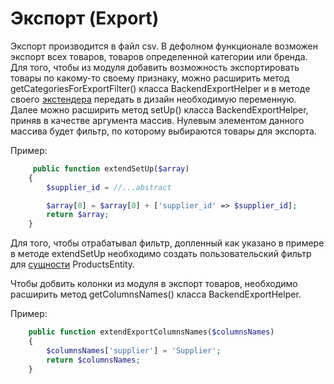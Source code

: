 # Экспорт (Export)

Экспорт производится в файл csv. 
В дефолном функционале возможен экспорт всех товаров, товаров определенной категории или бренда.
Для того, чтобы из модуля добавить возможность экспортировать товары по какому-то своему признаку, можно расширить метод getCategoriesForExportFilter() класса BackendExportHelper и в методе своего [экстендера](./modules/extenders.md) передать в дизайн необходимую переменную.
Далее можно расширить метод setUp() класса BackendExportHelper, приняв в качестве аргумента массив. Нулевым элементом данного массива будет фильтр, по которому выбираются товары для экспорта.

 Пример:

```php
     public function extendSetUp($array)
    {
        $supplier_id = //...abstract

        $array[0] = $array[0] + ['supplier_id' => $supplier_id];
        return $array;
    }
```


Для того, чтобы отрабатывал фильтр, допленный как указано в примере в методе extendSetUp необходимо создать пользовательский фильтр для [сущности](./entities.md) ProductsEntity.  

Чтобы добвить колонки из модуля в экспорт товаров, необходимо расширить метод getColumnsNames() класса BackendExportHelper.

Пример:

```php
    public function extendExportColumnsNames($columnsNames)
    {
        $columnsNames['supplier'] = 'Supplier';
        return $columnsNames;
    }
```
